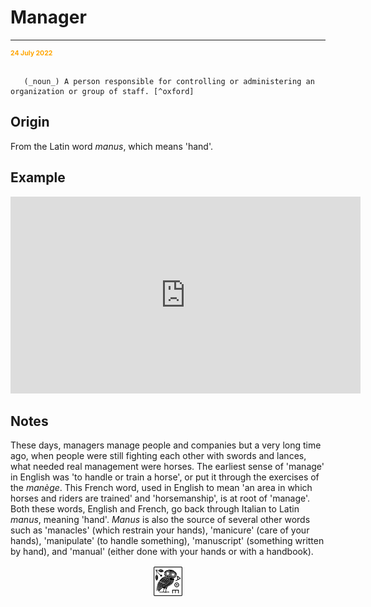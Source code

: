 # Manager

<hr/>
<p style="font-weight:bold;font-size:75%;color:orange">24 July 2022</p>

```{admonition} manager

   (_noun_) A person responsible for controlling or administering an organization or group of staff. [^oxford]
```

[^oxford]: From the [Oxford English Dictionary](https://www.lexico.com/).


## Origin

From the Latin word _manus_, which means 'hand'.

## Example

<iframe width="560" height="315" src="https://www.youtube.com/embed/M_AhoqUjfhg" title="YouTube video player" frameborder="0" allow="accelerometer; autoplay; clipboard-write; encrypted-media; gyroscope; picture-in-picture" allowfullscreen></iframe>

## Notes

These days, managers manage people and companies but a very long time ago, when people were still fighting each other with swords and lances, what needed real management were horses. The earliest sense of 'manage' in English was 'to handle or train a horse', or put it through the exercises of the _manège_. This French word, used in English to mean 'an area in which horses and riders are trained' and 'horsemanship', is at root of 'manage'. Both these words, English and French, go back through Italian to Latin _manus_, meaning 'hand'. _Manus_ is also the source of several other words such as 'manacles' (which restrain your hands), 'manicure' (care of your hands), 'manipulate' (to handle something), 'manuscript' (something written by hand), and 'manual' (either done with your hands or with a handbook).

<img src="_static/s_1_600.jpg" alt="site logo" style="display: block; margin-left: auto; margin-right: auto; width:10%;">